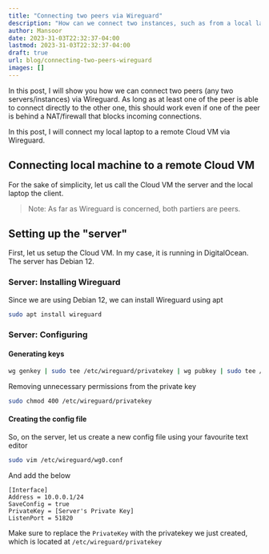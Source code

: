 ```yaml
---
title: "Connecting two peers via Wireguard"
description: "How can we connect two instances, such as from a local laptop to a remote VM via wireguard"
author: Mansoor
date: 2023-31-03T22:32:37-04:00
lastmod: 2023-31-03T22:32:37-04:00
draft: true
url: blog/connecting-two-peers-wireguard
images: []
---
```

In this post, I will show you how we can connect two peers (any two servers/instances) via Wireguard.
As long as at least one of the peer is able to connect directly to the other one, this should work
even if one of the peer is behind a NAT/firewall that blocks incoming connections.

In this post, I will connect my local laptop to a remote Cloud VM via Wireguard.

## Connecting local machine to a remote Cloud VM

For the sake of simplicity, let us call the Cloud VM the server and the local laptop the client.
>Note: As far as Wireguard is concerned, both partiers are peers.


## Setting up the "server"

First, let us setup the Cloud VM. In my case, it is running in DigitalOcean. The server
has Debian 12.


### Server: Installing Wireguard

Since we are using Debian 12, we can install Wireguard using apt

```bash
sudo apt install wireguard
```

### Server: Configuring

#### Generating keys

```bash
wg genkey | sudo tee /etc/wireguard/privatekey | wg pubkey | sudo tee /etc/wireguard/publickey
```

Removing unnecessary permissions from the private key
```bash
sudo chmod 400 /etc/wireguard/privatekey
```

#### Creating the config file

So, on the server, let us create a new config file using your favourite text editor

```bash
sudo vim /etc/wireguard/wg0.conf
```

And add the below
```text
[Interface]
Address = 10.0.0.1/24
SaveConfig = true
PrivateKey = [Server's Private Key]
ListenPort = 51820
```

Make sure to replace the `PrivateKey` with the privatekey we just created, which is located at
`/etc/wireguard/privatekey`


